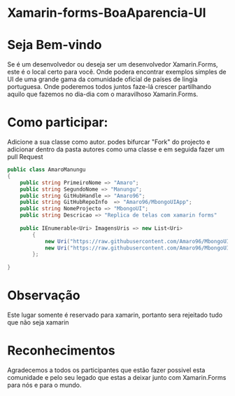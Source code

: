 # Xamarin-forms-BoaAparencia-UI

# Seja Bem-vindo
Se é um desenvolvedor ou deseja ser um desenvolvedor Xamarin.Forms, este é o local certo para você. Onde podera encontrar exemplos simples de UI de uma grande gama da comunidade oficial de países de lingia portuguesa. Onde poderemos todos juntos faze-lá crescer partilhando aquilo que fazemos no dia-dia com o maravilhoso Xamarin.Forms.

# Como participar:
Adicione a sua classe como autor. podes bifurcar "Fork" do projecto e adicionar dentro da pasta autores como uma classe e em seguida fazer um pull Request

``` csharp
public class AmaroManungu 
{
    public string PrimeiroNome => "Amaro";
    public string SegundoNome => "Manungu";
    public string GitHubHandle => "Amaro96";
    public string GitHubRepoInfo  => "Amaro96/MbongoUIApp";
    public string NomeProjecto => "MbongoUI";
    public string Descricao => "Replica de telas com xamarin forms"
    
    public IEnumerable<Uri> ImagensUris => new List<Uri>
        {
            new Uri("https://raw.githubusercontent.com/Amaro96/MbongoUIApp/master/ScreenShots/Mobile%20money.PNG"),
            new Uri("https://raw.githubusercontent.com/Amaro96/MbongoUIApp/master/ScreenShots/bankTransfer.PNG"),
        };
 
}
```

# Observação
Este lugar somente é reservado para xamarin, portanto sera rejeitado tudo que não seja xamarin

# Reconhecimentos
Agradecemos a todos os participantes que estão fazer possivel esta comunidade e pelo seu legado que estas a deixar junto com Xamarin.Forms para nós e para o mundo.
